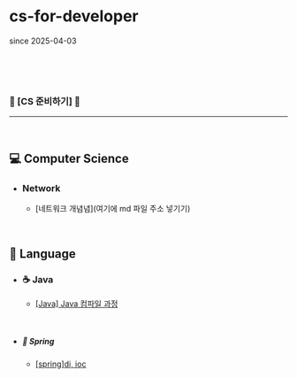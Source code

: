 # cs-for-developer

since 2025-04-03


<br>

<br>

<br>

### 🎯 [CS 준비하기] 🎯
------

<br>

## 💻 Computer Science

- ### Network

  - [네트워크 개념념](여기에 md 파일 주소 넣기기)
  
<br>

## 🐎 Language
- ### ☕ Java

  - [[Java] Java 컴파일 과정]()
<br>

- ##### 🌿 Spring
  - [[spring]di, ioc]()

<br>

<br>

<br>


